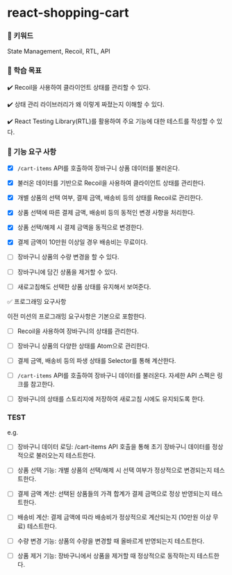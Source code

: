 # react-shopping-cart

### 🔑 키워드

State Management, Recoil, RTL, API

### 📍 학습 목표

✔️ Recoil을 사용하여 클라이언트 상태를 관리할 수 있다.

✔️ 상태 관리 라이브러리가 왜 이렇게 짜졌는지 이해할 수 있다.

✔️ React Testing Library(RTL)를 활용하여 주요 기능에 대한 테스트를 작성할 수 있다.

### 🎯 기능 요구 사항

- [x] `/cart-items` API를 호출하여 장바구니 상품 데이터를 불러온다.

- [x] 불러온 데이터를 기반으로 Recoil을 사용하여 클라이언트 상태를 관리한다.

- [x] 개별 상품의 선택 여부, 결제 금액, 배송비 등의 상태를 Recoil로 관리한다.

- [x] 상품 선택에 따른 결제 금액, 배송비 등의 동적인 변경 사항을 처리한다.

- [x] 상품 선택/해제 시 결제 금액을 동적으로 변경한다.

- [x] 결제 금액이 10만원 이상일 경우 배송비는 무료이다.

- [ ] 장바구니 상품의 수량 변경을 할 수 있다.

- [ ] 장바구니에 담긴 상품을 제거할 수 있다.

- [ ] 새로고침해도 선택한 상품 상태를 유지해서 보여준다.

✅ 프로그래밍 요구사항

이전 미션의 프로그래밍 요구사항은 기본으로 포함한다.

- [ ] Recoil을 사용하여 장바구니의 상태를 관리한다.

- [ ] 장바구니 상품의 다양한 상태를 Atom으로 관리한다.

- [ ] 결제 금액, 배송비 등의 파생 상태를 Selector를 통해 계산한다.

- [ ] `/cart-items` API를 호출하여 장바구니 데이터를 불러온다. 자세한 API 스펙은 링크를 참고한다.

- [ ] 장바구니의 상태를 스토리지에 저장하여 새로고침 시에도 유지되도록 한다.

### TEST

e.g.

- [ ] 장바구니 데이터 로딩: /cart-items API 호출을 통해 초기 장바구니 데이터를 정상적으로 불러오는지 테스트한다.

- [ ] 상품 선택 기능: 개별 상품의 선택/해제 시 선택 여부가 정상적으로 변경되는지 테스트한다.

- [ ] 결제 금액 계산: 선택된 상품들의 가격 합계가 결제 금액으로 정상 반영되는지 테스트한다.

- [ ] 배송비 계산: 결제 금액에 따라 배송비가 정상적으로 계산되는지 (10만원 이상 무료) 테스트한다.

- [ ] 수량 변경 기능: 상품의 수량을 변경할 때 올바르게 반영되는지 테스트한다.
- [ ] 상품 제거 기능: 장바구니에서 상품을 제거할 때 정상적으로 동작하는지 테스트한다.
